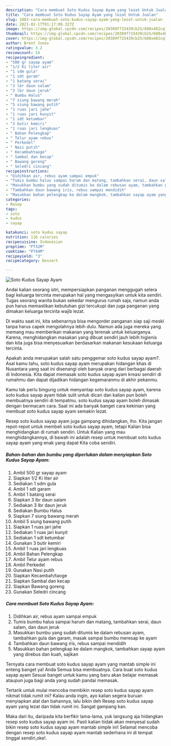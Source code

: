 ```yaml
---
description: "Cara membuat Soto Kudus Sayap Ayam yang lezat Untuk Jualan"
title: "Cara membuat Soto Kudus Sayap Ayam yang lezat Untuk Jualan"
slug: 1083-cara-membuat-soto-kudus-sayap-ayam-yang-lezat-untuk-jualan
date: 2021-02-17T01:17:09.327Z
image: https://img-global.cpcdn.com/recipes/20389f715439cb25/680x482cq70/soto-kudus-sayap-ayam-foto-resep-utama.jpg
thumbnail: https://img-global.cpcdn.com/recipes/20389f715439cb25/680x482cq70/soto-kudus-sayap-ayam-foto-resep-utama.jpg
cover: https://img-global.cpcdn.com/recipes/20389f715439cb25/680x482cq70/soto-kudus-sayap-ayam-foto-resep-utama.jpg
author: Brent Jones
ratingvalue: 3.2
reviewcount: 14
recipeingredient:
- "500 gr sayap ayam"
- "1/2 Ki liter air"
- "1 sdm gula"
- "1 sdt garam"
- "1 batang serai"
- "3 lbr daun salam"
- "3 lbr daun jeruk"
- " Bumbu Halus"
- "7 siung bawang merah"
- "5 siung bawang putih"
- "1 ruas jari jahe"
- "1 ruas jari kunyit"
- "1 sdt ketumbar"
- "3 butir kemiri"
- "1 ruas jari lengkuas"
- " Bahan Pelengkap"
- " Telur ayam rebus"
- " Perkedel"
- " Nasi putih"
- " Kecambahtaoge"
- " Sambal dan kecap"
- " Bawang goreng"
- " Seledri cincang"
recipeinstructions:
- "Didihkan air, rebus ayam sampai empuk"
- "Tumis bumbu halus sampai harum dan matang, tambahkan serai, daun salam, dan daun jeruk"
- "Masukkan bumbu yang sudah ditumis ke dalam rebusan ayam, tambahkan gula dan garam, masak sampai bumbu meresap ke ayam"
- "Tambahkan daun bawang iris, rebus sampai mendidih"
- "Masukkan bahan pelengkap ke dalam mangkok, tambahkan sayap ayam yang direbus dan kuah, sajikan"
categories:
- Resep
tags:
- soto
- kudus
- sayap

katakunci: soto kudus sayap 
nutrition: 116 calories
recipecuisine: Indonesian
preptime: "PT32M"
cooktime: "PT44M"
recipeyield: "3"
recipecategory: Dessert

---
```



![Soto Kudus Sayap Ayam](https://img-global.cpcdn.com/recipes/20389f715439cb25/680x482cq70/soto-kudus-sayap-ayam-foto-resep-utama.jpg)

Andai kalian seorang istri, mempersiapkan panganan menggugah selera bagi keluarga tercinta merupakan hal yang mengasyikan untuk kita sendiri. Tugas seorang  wanita bukan sekedar mengurus rumah saja, namun anda pun harus memastikan kebutuhan gizi tercukupi dan juga panganan yang dimakan keluarga tercinta wajib lezat.

Di waktu  saat ini, kita sebenarnya bisa mengorder panganan siap saji meski tanpa harus capek mengolahnya lebih dulu. Namun ada juga mereka yang memang mau memberikan makanan yang terenak untuk keluarganya. Karena, menghidangkan masakan yang dibuat sendiri jauh lebih higienis dan kita juga bisa menyesuaikan berdasarkan makanan kesukaan keluarga tercinta. 



Apakah anda merupakan salah satu penggemar soto kudus sayap ayam?. Asal kamu tahu, soto kudus sayap ayam merupakan hidangan khas di Nusantara yang saat ini disenangi oleh banyak orang dari berbagai daerah di Indonesia. Kita dapat memasak soto kudus sayap ayam kreasi sendiri di rumahmu dan dapat dijadikan hidangan kegemaranmu di akhir pekanmu.

Kamu tak perlu bingung untuk menyantap soto kudus sayap ayam, karena soto kudus sayap ayam tidak sulit untuk dicari dan kalian pun boleh membuatnya sendiri di tempatmu. soto kudus sayap ayam boleh dimasak dengan bermacam cara. Saat ini ada banyak banget cara kekinian yang membuat soto kudus sayap ayam semakin lezat.

Resep soto kudus sayap ayam juga gampang dihidangkan, lho. Kita jangan repot-repot untuk membeli soto kudus sayap ayam, tetapi Kalian bisa menghidangkan di rumah sendiri. Untuk Kalian yang mau menghidangkannya, di bawah ini adalah resep untuk membuat soto kudus sayap ayam yang enak yang dapat Kita coba sendiri.

<!--inarticleads1-->

##### Bahan-bahan dan bumbu yang diperlukan dalam menyiapkan Soto Kudus Sayap Ayam:

1. Ambil 500 gr sayap ayam
1. Siapkan 1/2 Ki liter air
1. Sediakan 1 sdm gula
1. Ambil 1 sdt garam
1. Ambil 1 batang serai
1. Siapkan 3 lbr daun salam
1. Sediakan 3 lbr daun jeruk
1. Sediakan  Bumbu Halus
1. Siapkan 7 siung bawang merah
1. Ambil 5 siung bawang putih
1. Siapkan 1 ruas jari jahe
1. Sediakan 1 ruas jari kunyit
1. Sediakan 1 sdt ketumbar
1. Gunakan 3 butir kemiri
1. Ambil 1 ruas jari lengkuas
1. Ambil  Bahan Pelengkap
1. Ambil  Telur ayam rebus
1. Ambil  Perkedel
1. Gunakan  Nasi putih
1. Siapkan  Kecambah/taoge
1. Siapkan  Sambal dan kecap
1. Siapkan  Bawang goreng
1. Gunakan  Seledri cincang




<!--inarticleads2-->

##### Cara membuat Soto Kudus Sayap Ayam:

1. Didihkan air, rebus ayam sampai empuk
1. Tumis bumbu halus sampai harum dan matang, tambahkan serai, daun salam, dan daun jeruk
1. Masukkan bumbu yang sudah ditumis ke dalam rebusan ayam, tambahkan gula dan garam, masak sampai bumbu meresap ke ayam
1. Tambahkan daun bawang iris, rebus sampai mendidih
1. Masukkan bahan pelengkap ke dalam mangkok, tambahkan sayap ayam yang direbus dan kuah, sajikan




Ternyata cara membuat soto kudus sayap ayam yang mantab simple ini enteng banget ya! Anda Semua bisa membuatnya. Cara buat soto kudus sayap ayam Sesuai banget untuk kamu yang baru akan belajar memasak ataupun juga bagi anda yang sudah pandai memasak.

Tertarik untuk mulai mencoba membikin resep soto kudus sayap ayam nikmat tidak rumit ini? Kalau anda ingin, ayo kalian segera buruan menyiapkan alat dan bahannya, lalu bikin deh Resep soto kudus sayap ayam yang lezat dan tidak rumit ini. Sangat gampang kan. 

Maka dari itu, daripada kita berfikir lama-lama, yuk langsung aja hidangkan resep soto kudus sayap ayam ini. Pasti kalian tiidak akan menyesal sudah bikin resep soto kudus sayap ayam mantab simple ini! Selamat mencoba dengan resep soto kudus sayap ayam mantab sederhana ini di tempat tinggal sendiri,oke!.

